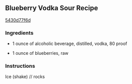 ## Blueberry Vodka Sour Recipe

[5430d77f6d](http://cookeatshare.com/recipes/blueberry-vodka-sour-88459)

### Ingredients

 - 1 ounce of alcoholic beverage, distilled, vodka, 80 proof

 - 1 ounce of blueberries, raw

### Instructions

Ice (shake) // rocks
